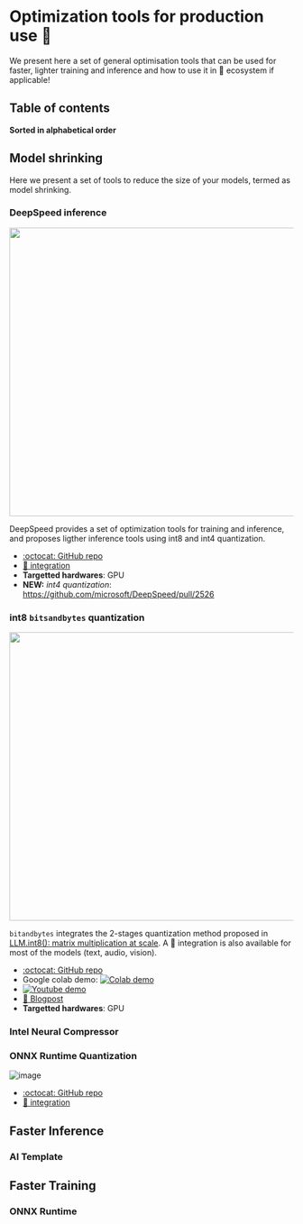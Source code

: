 # Optimization tools for production use 🤗

We present here a set of general optimisation tools that can be used for faster, lighter training and inference and how to use it in 🤗 ecosystem if applicable!

## Table of contents

**Sorted in alphabetical order**

## Model shrinking

Here we present a set of tools to reduce the size of your models, termed as model shrinking.

### DeepSpeed inference

<img src="https://github.com/microsoft/DeepSpeed/blob/master/docs/assets/images/deepspeed-logo-uppercase-white.svg" width="512"/>


DeepSpeed provides a set of optimization tools for training and inference, and proposes ligther inference tools using int8 and int4 quantization. 

- [:octocat: GitHub repo](https://github.com/microsoft/DeepSpeed)
- [🤗 integration](https://huggingface.co/docs/transformers/main_classes/deepspeed#deepspeed-integration)
- **Targetted hardwares**: GPU
- **NEW:** *int4 quantization*: https://github.com/microsoft/DeepSpeed/pull/2526 

### int8 `bitsandbytes` quantization

<img src="https://huggingface.co/blog/assets/96_hf_bitsandbytes_integration/Thumbnail_blue.png" width="512"/>

`bitandbytes` integrates the 2-stages quantization method proposed in [LLM.int8(): matrix multiplication at scale](https://arxiv.org/abs/2208.07339). A 🤗 integration is also available for most of the models (text, audio, vision).

- [:octocat: GitHub repo](https://github.com/TimDettmers/bitsandbytes)
- Google colab demo: [![Colab demo](https://colab.research.google.com/assets/colab-badge.svg)](https://colab.research.google.com/drive/1qOjXfQIAULfKvZqwCen8-MoWKGdSatZ4#scrollTo=W8tQtyjp75O_)
- [![Youtube demo]("../assets/logos/youtube-music.png")](https://www.youtube.com/watch?v=lI3bZzsQcjs)
- [:closed_book: Blogpost](https://huggingface.co/blog/hf-bitsandbytes-integration)
- **Targetted hardwares**: GPU

### Intel Neural Compressor

### ONNX Runtime Quantization

![image](https://github.com/microsoft/onnxruntime/blob/main/docs/images/ONNX_Runtime_logo_dark.png)

- [:octocat: GitHub repo](https://github.com/microsoft/onnxruntime)
- [🤗 integration](https://huggingface.co/docs/optimum/onnxruntime/overview)

## Faster Inference 

### AI Template

## Faster Training

### ONNX Runtime
